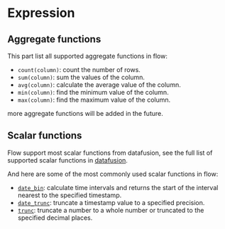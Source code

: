 # Expression

## Aggregate functions

This part list all supported aggregate functions in flow:

- `count(column)`: count the number of rows.
- `sum(column)`: sum the values of the column.
- `avg(column)`: calculate the average value of the column.
- `min(column)`: find the minimum value of the column.
- `max(column)`: find the maximum value of the column.

more aggregate functions will be added in the future.

## Scalar functions

Flow support most scalar functions from datafusion, see the full list of supported scalar functions in [datafusion](/reference/sql/functions/df-functions.md#scalar-functions).

And here are some of the most commonly used scalar functions in flow:

- [`date_bin`](/reference/sql/functions/df-functions.md#date_bin): calculate time intervals and returns the start of the interval nearest to the specified timestamp.
- [`date_trunc`](/reference/sql/functions/df-functions.md#date_trunc): truncate a timestamp value to a specified precision.
- [`trunc`](/reference/sql/functions/df-functions.md#trunc): truncate a number to a whole number or truncated to the specified decimal places.
